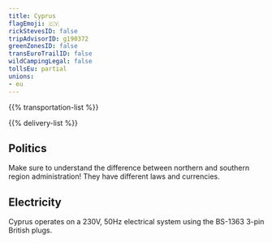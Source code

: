 ```yaml
---
title: Cyprus
flagEmoji: 🇨🇾
rickStevesID: false
tripAdvisorID: g190372
greenZonesID: false
transEuroTrailID: false
wildCampingLegal: false
tollsEu: partial
unions:
- eu
---
```


{{% transportation-list %}}

{{% delivery-list %}}

## Politics

Make sure to understand the difference between northern and southern region administration! They have different laws and currencies.

## Electricity

Cyprus operates on a 230V, 50Hz electrical system using the BS-1363 3-pin British plugs.
